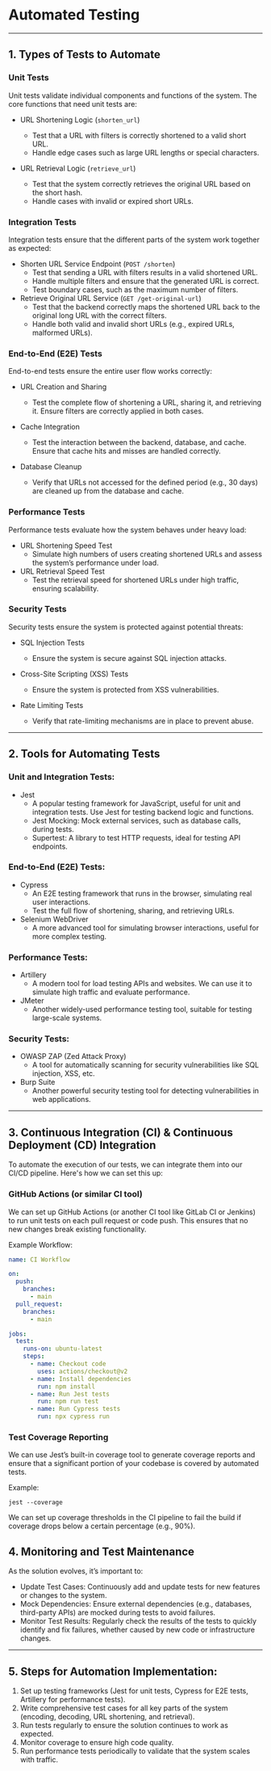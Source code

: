 # Automated Testing

---

## 1. Types of Tests to Automate

### Unit Tests

Unit tests validate individual components and functions of the system. The core functions that need unit tests are:

- URL Shortening Logic (`shorten_url`)

  - Test that a URL with filters is correctly shortened to a valid short URL.
  - Handle edge cases such as large URL lengths or special characters.

- URL Retrieval Logic (`retrieve_url`)
  - Test that the system correctly retrieves the original URL based on the short hash.
  - Handle cases with invalid or expired short URLs.

### Integration Tests

Integration tests ensure that the different parts of the system work together as expected:

- Shorten URL Service Endpoint (`POST /shorten`)
  - Test that sending a URL with filters results in a valid shortened URL.
  - Handle multiple filters and ensure that the generated URL is correct.
  - Test boundary cases, such as the maximum number of filters.
- Retrieve Original URL Service (`GET /get-original-url`)
  - Test that the backend correctly maps the shortened URL back to the original long URL with the correct filters.
  - Handle both valid and invalid short URLs (e.g., expired URLs, malformed URLs).

### End-to-End (E2E) Tests

End-to-end tests ensure the entire user flow works correctly:

- URL Creation and Sharing

  - Test the complete flow of shortening a URL, sharing it, and retrieving it. Ensure filters are correctly applied in both cases.

- Cache Integration

  - Test the interaction between the backend, database, and cache. Ensure that cache hits and misses are handled correctly.

- Database Cleanup
  - Verify that URLs not accessed for the defined period (e.g., 30 days) are cleaned up from the database and cache.

### Performance Tests

Performance tests evaluate how the system behaves under heavy load:

- URL Shortening Speed Test
  - Simulate high numbers of users creating shortened URLs and assess the system’s performance under load.
- URL Retrieval Speed Test
  - Test the retrieval speed for shortened URLs under high traffic, ensuring scalability.

### Security Tests

Security tests ensure the system is protected against potential threats:

- SQL Injection Tests
  - Ensure the system is secure against SQL injection attacks.
- Cross-Site Scripting (XSS) Tests

  - Ensure the system is protected from XSS vulnerabilities.

- Rate Limiting Tests
  - Verify that rate-limiting mechanisms are in place to prevent abuse.

---

## 2. Tools for Automating Tests

### Unit and Integration Tests:

- Jest
  - A popular testing framework for JavaScript, useful for unit and integration tests. Use Jest for testing backend logic and functions.
  - Jest Mocking: Mock external services, such as database calls, during tests.
  - Supertest: A library to test HTTP requests, ideal for testing API endpoints.

### End-to-End (E2E) Tests:

- Cypress
  - An E2E testing framework that runs in the browser, simulating real user interactions.
  - Test the full flow of shortening, sharing, and retrieving URLs.
- Selenium WebDriver
  - A more advanced tool for simulating browser interactions, useful for more complex testing.

### Performance Tests:

- Artillery
  - A modern tool for load testing APIs and websites. We can use it to simulate high traffic and evaluate performance.
- JMeter
  - Another widely-used performance testing tool, suitable for testing large-scale systems.

### Security Tests:

- OWASP ZAP (Zed Attack Proxy)
  - A tool for automatically scanning for security vulnerabilities like SQL injection, XSS, etc.
- Burp Suite
  - Another powerful security testing tool for detecting vulnerabilities in web applications.

---

## 3. Continuous Integration (CI) & Continuous Deployment (CD) Integration

To automate the execution of our tests, we can integrate them into our CI/CD pipeline. Here's how we can set this up:

### GitHub Actions (or similar CI tool)

We can set up GitHub Actions (or another CI tool like GitLab CI or Jenkins) to run unit tests on each pull request or code push. This ensures that no new changes break existing functionality.

Example Workflow:

```yaml
name: CI Workflow

on:
  push:
    branches:
      - main
  pull_request:
    branches:
      - main

jobs:
  test:
    runs-on: ubuntu-latest
    steps:
      - name: Checkout code
        uses: actions/checkout@v2
      - name: Install dependencies
        run: npm install
      - name: Run Jest tests
        run: npm run test
      - name: Run Cypress tests
        run: npx cypress run
```

### Test Coverage Reporting

We can use Jest’s built-in coverage tool to generate coverage reports and ensure that a significant portion of your codebase is covered by automated tests.

Example:

```
jest --coverage
```

We can set up coverage thresholds in the CI pipeline to fail the build if coverage drops below a certain percentage (e.g., 90%).

## 4. Monitoring and Test Maintenance

As the solution evolves, it’s important to:

- Update Test Cases: Continuously add and update tests for new features or changes to the system.
- Mock Dependencies: Ensure external dependencies (e.g., databases, third-party APIs) are mocked during tests to avoid failures.
- Monitor Test Results: Regularly check the results of the tests to quickly identify and fix failures, whether caused by new code or infrastructure changes.

---

## 5. Steps for Automation Implementation:

1. Set up testing frameworks (Jest for unit tests, Cypress for E2E tests, Artillery for performance tests).
2. Write comprehensive test cases for all key parts of the system (encoding, decoding, URL shortening, and retrieval).
3. Run tests regularly to ensure the solution continues to work as expected.
4. Monitor coverage to ensure high code quality.
5. Run performance tests periodically to validate that the system scales with traffic.
